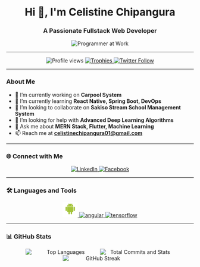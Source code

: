 
<h1 align="center">Hi 👋, I'm Celistine Chipangura</h1>
<h3 align="center">A Passionate Fullstack Web Developer</h3>

<div align="center">
  <img src="https://cdn.dribbble.com/users/1162077/screenshots/3848914/programmer.gif" alt="Programmer at Work" width="300px">
</div>

---

<p align="center">
  <img src="https://komarev.com/ghpvc/?username=celistine02&label=Profile%20views&color=0e75b6&style=flat" alt="Profile views" /> 
  <a href="https://github.com/ryo-ma/github-profile-trophy">
    <img src="https://github-profile-trophy.vercel.app/?username=celistine02&theme=algolia&no-frame=true&row=1&column=6" alt="Trophies" />
  </a>
  <a href="https://twitter.com/" target="blank">
    <img src="https://img.shields.io/twitter/follow/?logo=twitter&style=for-the-badge" alt="Twitter Follow" />
  </a>
</p>

---

### About Me
- 🔭 I’m currently working on **Carpool System**
- 🌱 I’m currently learning **React Native, Spring Boot, DevOps**
- 👯 I’m looking to collaborate on **Sakiso Stream School Management System**
- 🤝 I’m looking for help with **Advanced Deep Learning Algorithms**
- 💬 Ask me about **MERN Stack, Flutter, Machine Learning**
- 📫 Reach me at **celistinechipangura01@gmail.com**

---

### 🌐 Connect with Me
<p align="center">
  <a href="https://linkedin.com/in/https://www.linkedin.com/in/celistine-chipangura-70934b29b/" target="blank">
    <img src="https://img.shields.io/badge/LinkedIn-%230077B5.svg?style=for-the-badge&logo=linkedin&logoColor=white" alt="LinkedIn" />
  </a>
  <a href="https://fb.com/celistine chipangura" target="blank">
    <img src="https://img.shields.io/badge/Facebook-%231877F2.svg?style=for-the-badge&logo=facebook&logoColor=white" alt="Facebook" />
  </a>
</p>

---

### 🛠️ Languages and Tools
<p align="center">
  <a href="https://developer.android.com" target="_blank" rel="noreferrer">
    <img src="https://raw.githubusercontent.com/devicons/devicon/master/icons/android/android-original-wordmark.svg" alt="android" width="40" height="40"/>
  </a>
  <a href="https://angular.io" target="_blank" rel="noreferrer">
    <img src="https://angular.io/assets/images/logos/angular/angular.svg" alt="angular" width="40" height="40"/> 
  </a>
  <a href="https://tensorflow.org" target="_blank" rel="noreferrer">
    <img src="https://www.vectorlogo.zone/logos/tensorflow/tensorflow-icon.svg" alt="tensorflow" width="40" height="40"/>
  </a>
  <!-- Add more tools here -->
</p>

---
### 📊 GitHub Stats
<div align="center" style="display: flex; flex-wrap: wrap; justify-content: center;">
  <!-- GitHub Profile Summary Card - Top Languages -->
  <img src="https://github-profile-summary-cards.vercel.app/api/cards/repos-per-language?username=celistine02&theme=radical" alt="Top Languages" width="200px" style="margin: 0;" />

  <!-- GitHub Profile Summary Card - Total Commits and Other Stats -->
  <img src="https://github-profile-summary-cards.vercel.app/api/cards/stats?username=celistine02&theme=radical" alt="Total Commits and Stats" width="200px" style="margin: 0;" />

  <!-- GitHub Profile Summary Card - Streak -->
  <img src="https://github-readme-streak-stats.herokuapp.com/?user=celistine02&theme=radical" alt="GitHub Streak" width="200px" style="margin: 0;" />
</div>


